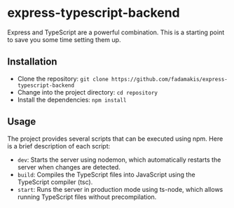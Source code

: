 # express-typescript-backend

Express and TypeScript are a powerful combination. This is a starting point to save you some time setting them up.

## Installation
* Clone the repository: `git clone https://github.com/fadamakis/express-typescript-backend`
* Change into the project directory: `cd repository`
* Install the dependencies: `npm install`

## Usage
The project provides several scripts that can be executed using npm. Here is a brief description of each script:

* `dev`: Starts the server using nodemon, which automatically restarts the server when changes are detected.
* `build`: Compiles the TypeScript files into JavaScript using the TypeScript compiler (tsc).
* `start`: Runs the server in production mode using ts-node, which allows running TypeScript files without precompilation.
  
